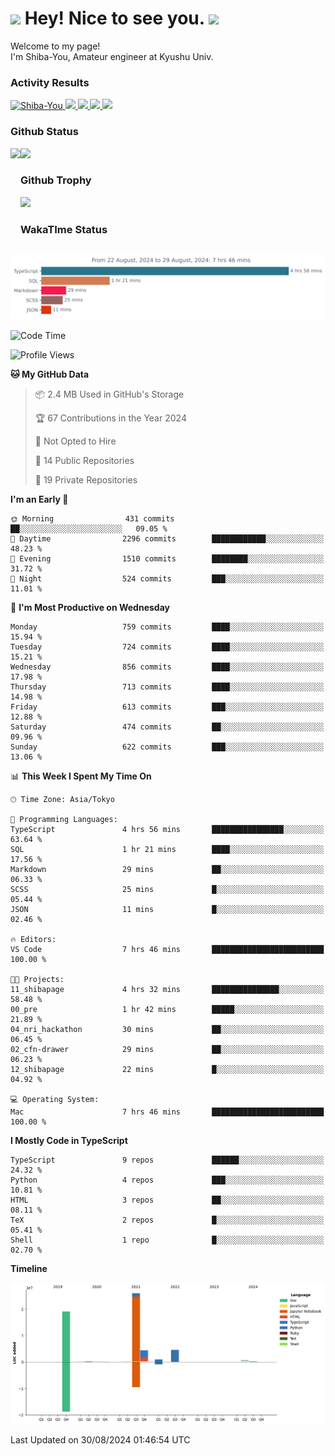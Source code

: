 <h1>
  <img src="https://emojis.slackmojis.com/emojis/images/1531849430/4246/blob-sunglasses.gif?1531849430" width="30"/> 
  Hey! Nice to see you.
  <img src="https://emojis.slackmojis.com/emojis/images/1531849430/4246/blob-sunglasses.gif?1531849430" width="30"/> 
</h1>
<p>
  Welcome to my page! <br />
  I'm Shiba-You, Amateur engineer at Kyushu Univ.
</p>


<h3>
  Activity Results
</h3>
<p align="left"> 
  <!--   GitHub  -->
  <a href="https://github.com/Shiba-You/Shiba-You/">
    <img src="https://komarev.com/ghpvc/?username=Shiba-You" alt="Shiba-You" />
  </a>
  <a href="https://github.com/Shiba-You">
    <img height="20" src="https://img.shields.io/github/followers/Shiba-You?label=follow&logo=github&style=flat" />
  </a>
  
  <!-- Qiita -->
  <a href="http://qiita.com/Shiba-You">
    <img height="20" src="https://qiita-badge.apiapi.app/s/Shiba-You/posts.svg" />
  </a>
  <a href="http://qiita.com/Shiba-You">
    <img height="20" src="https://qiita-badge.apiapi.app/s/Shiba-You/contributions.svg" />
  </a>
  <a href="http://qiita.com/Shiba-You">
    <img height="20" src="https://qiita-badge.apiapi.app/s/Shiba-You/followers.svg" />
  </a>
</p>


<h3>
  Github Status
</h3>
<div>
  <img height="170" align="left" src="https://github-readme-stats.vercel.app/api?username=Shiba-You&theme=tokyonight" />
  <img height="170" src="https://github-readme-stats.vercel.app/api/top-langs/?username=Shiba-You&theme=tokyonight&layout=compact" />
</div>

<h3>
  Github Trophy
</h3>
<div>
  <img width="800" src="https://github-profile-trophy.vercel.app/?username=Shiba-You&theme=tokyonight" />
</div>


<h3>
  WakaTIme Status
</h3>
<img src="https://github.com/Shiba-You/Shiba-You/blob/main/images/stat.svg" alt="Shiba-You WakaTime Activity"/>

<!--START_SECTION:waka-->
![Code Time](http://img.shields.io/badge/Code%20Time-896%20hrs%2041%20mins-blue)

![Profile Views](http://img.shields.io/badge/Profile%20Views-5-blue)

**🐱 My GitHub Data** 

> 📦 2.4 MB Used in GitHub's Storage 
 > 
> 🏆 67 Contributions in the Year 2024
 > 
> 🚫 Not Opted to Hire
 > 
> 📜 14 Public Repositories 
 > 
> 🔑 19 Private Repositories 
 > 
**I'm an Early 🐤** 

```text
🌞 Morning                431 commits         ██░░░░░░░░░░░░░░░░░░░░░░░   09.05 % 
🌆 Daytime                2296 commits        ████████████░░░░░░░░░░░░░   48.23 % 
🌃 Evening                1510 commits        ████████░░░░░░░░░░░░░░░░░   31.72 % 
🌙 Night                  524 commits         ███░░░░░░░░░░░░░░░░░░░░░░   11.01 % 
```
📅 **I'm Most Productive on Wednesday** 

```text
Monday                   759 commits         ████░░░░░░░░░░░░░░░░░░░░░   15.94 % 
Tuesday                  724 commits         ████░░░░░░░░░░░░░░░░░░░░░   15.21 % 
Wednesday                856 commits         ████░░░░░░░░░░░░░░░░░░░░░   17.98 % 
Thursday                 713 commits         ████░░░░░░░░░░░░░░░░░░░░░   14.98 % 
Friday                   613 commits         ███░░░░░░░░░░░░░░░░░░░░░░   12.88 % 
Saturday                 474 commits         ██░░░░░░░░░░░░░░░░░░░░░░░   09.96 % 
Sunday                   622 commits         ███░░░░░░░░░░░░░░░░░░░░░░   13.06 % 
```


📊 **This Week I Spent My Time On** 

```text
🕑︎ Time Zone: Asia/Tokyo

💬 Programming Languages: 
TypeScript               4 hrs 56 mins       ████████████████░░░░░░░░░   63.64 % 
SQL                      1 hr 21 mins        ████░░░░░░░░░░░░░░░░░░░░░   17.56 % 
Markdown                 29 mins             ██░░░░░░░░░░░░░░░░░░░░░░░   06.33 % 
SCSS                     25 mins             █░░░░░░░░░░░░░░░░░░░░░░░░   05.44 % 
JSON                     11 mins             █░░░░░░░░░░░░░░░░░░░░░░░░   02.46 % 

🔥 Editors: 
VS Code                  7 hrs 46 mins       █████████████████████████   100.00 % 

🐱‍💻 Projects: 
11_shibapage             4 hrs 32 mins       ███████████████░░░░░░░░░░   58.48 % 
00_pre                   1 hr 42 mins        █████░░░░░░░░░░░░░░░░░░░░   21.89 % 
04_nri_hackathon         30 mins             ██░░░░░░░░░░░░░░░░░░░░░░░   06.45 % 
02_cfn-drawer            29 mins             ██░░░░░░░░░░░░░░░░░░░░░░░   06.23 % 
12_shibapage             22 mins             █░░░░░░░░░░░░░░░░░░░░░░░░   04.92 % 

💻 Operating System: 
Mac                      7 hrs 46 mins       █████████████████████████   100.00 % 
```

**I Mostly Code in TypeScript** 

```text
TypeScript               9 repos             ██████░░░░░░░░░░░░░░░░░░░   24.32 % 
Python                   4 repos             ███░░░░░░░░░░░░░░░░░░░░░░   10.81 % 
HTML                     3 repos             ██░░░░░░░░░░░░░░░░░░░░░░░   08.11 % 
TeX                      2 repos             █░░░░░░░░░░░░░░░░░░░░░░░░   05.41 % 
Shell                    1 repo              █░░░░░░░░░░░░░░░░░░░░░░░░   02.70 % 
```



**Timeline**

![Lines of Code chart](https://raw.githubusercontent.com/Shiba-You/Shiba-You/main/assets/bar_graph.png)


 Last Updated on 30/08/2024 01:46:54 UTC
<!--END_SECTION:waka-->
